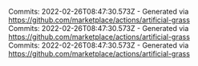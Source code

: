 Commits: 2022-02-26T08:47:30.573Z - Generated via https://github.com/marketplace/actions/artificial-grass
<br>
Commits: 2022-02-26T08:47:30.573Z - Generated via https://github.com/marketplace/actions/artificial-grass
<br>
Commits: 2022-02-26T08:47:30.573Z - Generated via https://github.com/marketplace/actions/artificial-grass
<br>
